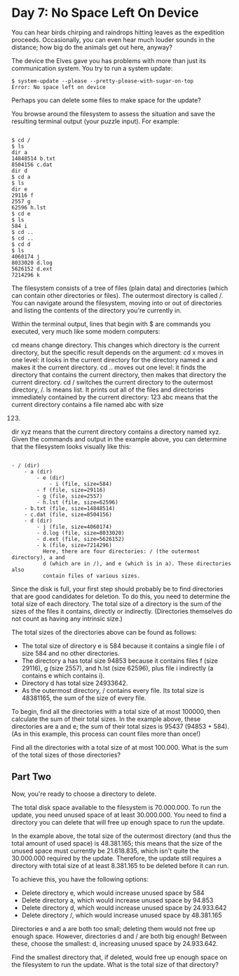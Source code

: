 # Day 7: No Space Left On Device

You can hear birds chirping and raindrops hitting leaves as the expedition
proceeds. Occasionally, you can even hear much louder sounds in the distance;
how big do the animals get out here, anyway?

The device the Elves gave you has problems with more than just its communication
system. You try to run a system update:

```
$ system-update --please --pretty-please-with-sugar-on-top
Error: No space left on device
```

Perhaps you can delete some files to make space for the update?

You browse around the filesystem to assess the situation and save the resulting
terminal output (your puzzle input). For example:

```

$ cd /
$ ls
dir a
14848514 b.txt
8504156 c.dat
dir d
$ cd a
$ ls
dir e
29116 f
2557 g
62596 h.lst
$ cd e
$ ls
584 i
$ cd ..
$ cd ..
$ cd d
$ ls
4060174 j
8033020 d.log
5626152 d.ext
7214296 k

```

The filesystem consists of a tree of files (plain data) and directories (which
can contain other directories or files). The outermost directory is called /.
You can navigate around the filesystem, moving into or out of directories and
listing the contents of the directory you're currently in.

Within the terminal output, lines that begin with $ are commands you executed,
very much like some modern computers:

cd means change directory. This changes which directory is the current
directory, but the specific result depends on the argument:
cd x moves in one level: it looks in the current directory for the directory
named x and makes it the current directory.
cd .. moves out one level: it finds the directory that contains the current
directory, then makes that directory the current directory.
cd / switches the current directory to the outermost directory, /.
ls means list. It prints out all of the files and directories immediately
contained by the current directory:
123 abc means that the current directory contains a file named abc with size

123.

dir xyz means that the current directory contains a directory named xyz.
Given the commands and output in the example above, you can determine that the
filesystem looks visually like this:

```

- / (dir)
    - a (dir)
        - e (dir)
            - i (file, size=584)
        - f (file, size=29116)
        - g (file, size=2557)
        - h.lst (file, size=62596)
    - b.txt (file, size=14848514)
    - c.dat (file, size=8504156)
    - d (dir)
        - j (file, size=4060174)
        - d.log (file, size=8033020)
        - d.ext (file, size=5626152)
        - k (file, size=7214296)
          Here, there are four directories: / (the outermost directory), a and
          d (which are in /), and e (which is in a). These directories also
          contain files of various sizes.

```

Since the disk is full, your first step should probably be to find directories
that are good candidates for deletion. To do this, you need to determine the
total size of each directory. The total size of a directory is the sum of the
sizes of the files it contains, directly or indirectly. (Directories themselves
do not count as having any intrinsic size.)

The total sizes of the directories above can be found as follows:

- The total size of directory e is 584 because it contains a single file i of
  size 584 and no other directories.
- The directory a has total size 94853 because it contains files f (size 29116),
  g (size 2557), and h.lst (size 62596), plus file i indirectly (a contains e
  which contains i).
- Directory d has total size 24933642.
- As the outermost directory, / contains every file. Its total size is 48381165,
  the sum of the size of every file.

To begin, find all the directories with a total size of at most 100000, then
calculate the sum of their total sizes. In the example above, these directories
are a and e; the sum of their total sizes is 95437 (94853 + 584). (As in this
example, this process can count files more than once!)

Find all the directories with a total size of at most 100.000. What is the sum
of the total sizes of those directories?

## Part Two

Now, you're ready to choose a directory to delete.

The total disk space available to the filesystem is 70.000.000. To run the
update, you need unused space of at least 30.000.000. You need to find a
directory you can delete that will free up enough space to run the update.

In the example above, the total size of the outermost directory (and thus the
total amount of used space) is 48.381.165; this means that the size of the
unused space must currently be 21.618.835, which isn't quite the 30.000.000
required by the update. Therefore, the update still requires a directory with
total size of at least 8.381.165 to be deleted before it can run.

To achieve this, you have the following options:

- Delete directory e, which would increase unused space by 584
- Delete directory a, which would increase unused space by 94.853
- Delete directory d, which would increase unused space by 24.933.642
- Delete directory /, which would increase unused space by 48.381.165

Directories e and a are both too small; deleting them would not free up enough
space. However, directories d and / are both big enough! Between these, choose
the smallest: d, increasing unused space by 24.933.642.

Find the smallest directory that, if deleted, would free up enough space on the
filesystem to run the update. What is the total size of that directory?

